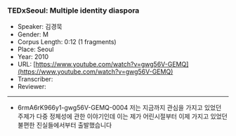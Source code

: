 ### TEDxSeoul: Multiple identity diaspora

- Speaker: 김경묵
- Gender: M
- Corpus Length: 0:12 (1 fragments)
- Place: Seoul
- Year: 2010
- URL: [https://www.youtube.com/watch?v=gwg56V-GEMQ](https://www.youtube.com/watch?v=gwg56V-GEMQ)
- Transcriber:
- Reviewer:

---

- 6rmA6rK966y1-gwg56V-GEMQ-0004 저는 지금까지 관심을 가지고 있었던 주제가 다중 정체성에 관한 이야기인데 이는 제가 어린시절부터 이제 가지고 있었던 불편한 진실들에서부터 출발했습니다
